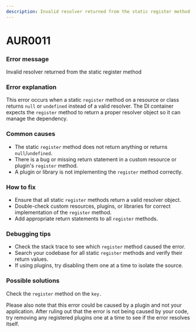 ```yaml
---
description: Invalid resolver returned from the static register method
---
```


# AUR0011

### **Error message**

Invalid resolver returned from the static register method

### Error explanation

This error occurs when a static `register` method on a resource or class returns `null` or `undefined` instead of a valid resolver. The DI container expects the `register` method to return a proper resolver object so it can manage the dependency.

### Common causes

- The static `register` method does not return anything or returns `null`/`undefined`.
- There is a bug or missing return statement in a custom resource or plugin's `register` method.
- A plugin or library is not implementing the `register` method correctly.

### How to fix

- Ensure that all static `register` methods return a valid resolver object.
- Double-check custom resources, plugins, or libraries for correct implementation of the `register` method.
- Add appropriate return statements to all `register` methods.

### Debugging tips

- Check the stack trace to see which `register` method caused the error.
- Search your codebase for all static `register` methods and verify their return values.
- If using plugins, try disabling them one at a time to isolate the source.

### Possible solutions

Check the `register` method on the `key.`

Please also note that this error could be caused by a plugin and not your application. After ruling out that the error is not being caused by your code, try removing any registered plugins one at a time to see if the error resolves itself.
